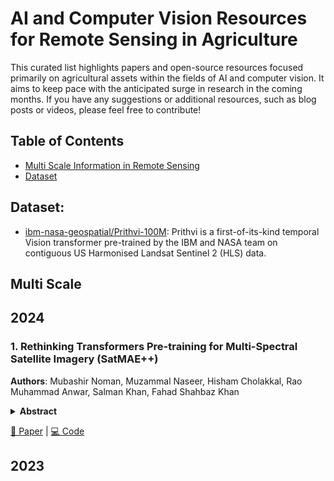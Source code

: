 # AI and Computer Vision Resources for Remote Sensing in Agriculture
This curated list highlights papers and open-source resources focused primarily on agricultural assets within the fields of AI and computer vision. It aims to keep pace with the anticipated surge in research in the coming months. If you have any suggestions or additional resources, such as blog posts or videos, please feel free to contribute!

## Table of Contents
- [Multi Scale Information in Remote Sensing](#multi-scale)
- [Dataset](#dataset)

## Dataset:
- [ibm-nasa-geospatial/Prithvi-100M](https://huggingface.co/ibm-nasa-geospatial/Prithvi-100M):
  Prithvi is a first-of-its-kind temporal Vision transformer pre-trained by the IBM and NASA team on contiguous US Harmonised Landsat Sentinel 2 (HLS) data.

## Multi Scale
## 2024
### 1. Rethinking Transformers Pre-training for Multi-Spectral Satellite Imagery (SatMAE++)
**Authors**: Mubashir Noman, Muzammal Naseer, Hisham Cholakkal, Rao Muhammad Anwar, Salman Khan, Fahad Shahbaz Khan
<details span>
<summary><b>Abstract</b></summary>
Recent advances in unsupervised learning have demonstrated the ability of large vision models to achieve promising results on downstream tasks by pre-training on large
amount of unlabelled data. Such pre-training techniques
have also been explored recently in the remote sensing domain due to the availability of large amount of unlabelled
data. Different from standard natural image datasets, remote sensing data is acquired from various sensor technologies and exhibit diverse range of scale variations as well
as modalities. Existing satellite image pre-training methods either ignore the scale information present in the remote sensing imagery or restrict themselves to use only a
single type of data modality. In this paper, we re-visit transformers pre-training and leverage multi-scale information that is effectively utilized with multiple modalities. Our proposed approach, named SatMAE++, performs multiscale pre-training and utilizes convolution based upsampling blocks to reconstruct the image at higher scales making it extensible to include more scales. Compared to existing works, the proposed SatMAE++ with multi-scale pre-training is equally effective for both optical as well as multi-spectral imagery. Extensive experiments on six datasets reveal the merits of proposed contributions, leading to state-of-the-art performance on all datasets. SatMAE++ achieves mean average precision (mAP) gain of 2.5% for multi-label classification task on BigEarthNet dataset. Our code and pre-trained models are available at [Link](https://github.com/techmn/satmae_pp).
</details>

[📄 Paper](https://arxiv.org/pdf/2403.05419) | [💻 Code ](https://github.com/techmn/satmae_pp) 
## 2023

